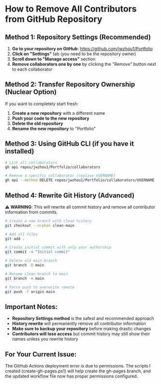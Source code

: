 # How to Remove All Contributors from GitHub Repository

## Method 1: Repository Settings (Recommended)

1. **Go to your repository on GitHub**: https://github.com/jwzhou1/Portfolio
2. **Click on "Settings"** tab (you need to be the repository owner)
3. **Scroll down to "Manage access"** section
4. **Remove collaborators one by one** by clicking the "Remove" button next to each collaborator

## Method 2: Transfer Repository Ownership (Nuclear Option)

If you want to completely start fresh:

1. **Create a new repository** with a different name
2. **Push your code to the new repository**
3. **Delete the old repository**
4. **Rename the new repository** to "Portfolio"

## Method 3: Using GitHub CLI (if you have it installed)

```bash
# List all collaborators
gh api repos/jwzhou1/Portfolio/collaborators

# Remove a specific collaborator (replace USERNAME)
gh api --method DELETE repos/jwzhou1/Portfolio/collaborators/USERNAME
```

## Method 4: Rewrite Git History (Advanced)

⚠️ **WARNING**: This will rewrite all commit history and remove all contributor information from commits.

```bash
# Create a new branch with clean history
git checkout --orphan clean-main

# Add all files
git add .

# Create initial commit with only your authorship
git commit -m "Initial commit"

# Delete old main branch
git branch -D main

# Rename clean branch to main
git branch -m main

# Force push to overwrite remote
git push -f origin main
```

## Important Notes:

- **Repository Settings method** is the safest and recommended approach
- **History rewrite** will permanently remove all contributor information
- **Make sure to backup your repository** before making drastic changes
- **Contributors will lose access** but commit history may still show their names unless you rewrite history

## For Your Current Issue:

The GitHub Actions deployment error is due to permissions. The scripts I created (create-gh-pages.ps1) will help create the gh-pages branch, and the updated workflow file now has proper permissions configured.
